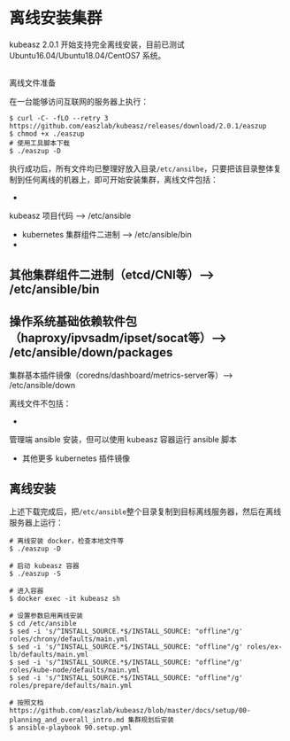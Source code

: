 # 离线安装集群

kubeasz 2.0.1 开始支持完全离线安装，目前已测试 Ubuntu16.04/Ubuntu18.04/CentOS7 系统。

##
离线文件准备

在一台能够访问互联网的服务器上执行：

```{.python .input}
$ curl -C- -fLO --retry 3 https://github.com/easzlab/kubeasz/releases/download/2.0.1/easzup
$ chmod +x ./easzup
# 使用工具脚本下载
$ ./easzup -D
```

执行成功后，所有文件均已整理好放入目录`/etc/ansilbe`，只要把该目录整体复制到任何离线的机器上，即可开始安装集群，离线文件包括：

-
kubeasz 项目代码 --> /etc/ansible
- kubernetes 集群组件二进制 --> /etc/ansible/bin
-
其他集群组件二进制（etcd/CNI等）--> /etc/ansible/bin
-
操作系统基础依赖软件包（haproxy/ipvsadm/ipset/socat等）--> /etc/ansible/down/packages
-
集群基本插件镜像（coredns/dashboard/metrics-server等）--> /etc/ansible/down

离线文件不包括：

-
管理端 ansible 安装，但可以使用 kubeasz 容器运行 ansible 脚本
- 其他更多 kubernetes 插件镜像

## 离线安装
上述下载完成后，把`/etc/ansible`整个目录复制到目标离线服务器，然后在离线服务器上运行：

```{.python .input}
# 离线安装 docker，检查本地文件等
$ ./easzup -D

# 启动 kubeasz 容器
$ ./easzup -S

# 进入容器
$ docker exec -it kubeasz sh

# 设置参数启用离线安装
$ cd /etc/ansible
$ sed -i 's/^INSTALL_SOURCE.*$/INSTALL_SOURCE: "offline"/g' roles/chrony/defaults/main.yml
$ sed -i 's/^INSTALL_SOURCE.*$/INSTALL_SOURCE: "offline"/g' roles/ex-lb/defaults/main.yml
$ sed -i 's/^INSTALL_SOURCE.*$/INSTALL_SOURCE: "offline"/g' roles/kube-node/defaults/main.yml
$ sed -i 's/^INSTALL_SOURCE.*$/INSTALL_SOURCE: "offline"/g' roles/prepare/defaults/main.yml

# 按照文档 https://github.com/easzlab/kubeasz/blob/master/docs/setup/00-planning_and_overall_intro.md 集群规划后安装
$ ansible-playbook 90.setup.yml
```
